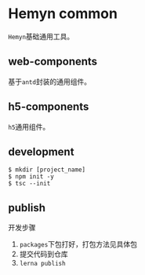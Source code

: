 # Hemyn common

`Hemyn`基础通用工具。

## web-components

基于`antd`封装的通用组件。

## h5-components

`h5`通用组件。

## development

```console
$ mkdir [project_name]
$ npm init -y
$ tsc --init
```

## publish

开发步骤
1. `packages`下包打好，打包方法见具体包
2. 提交代码到仓库
3. `lerna publish`
